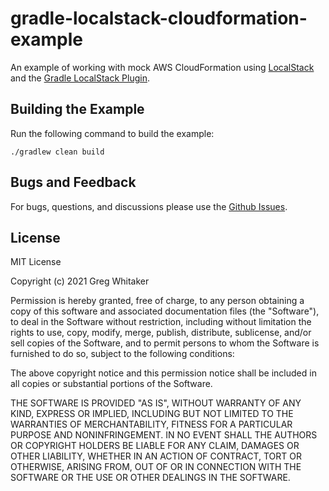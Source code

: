 # gradle-localstack-cloudformation-example

An example of working with mock AWS CloudFormation using [LocalStack](https://github.com/localstack/localstack) and the [Gradle LocalStack Plugin](https://github.com/Nike-Inc/gradle-localstack).

## Building the Example
Run the following command to build the example:

    ./gradlew clean build
    
## Bugs and Feedback
For bugs, questions, and discussions please use the [Github Issues](https://github.com/gregwhitaker/gradle-localstack-cloudformation-example/issues).
         
## License
MIT License

Copyright (c) 2021 Greg Whitaker

Permission is hereby granted, free of charge, to any person obtaining a copy
of this software and associated documentation files (the "Software"), to deal
in the Software without restriction, including without limitation the rights
to use, copy, modify, merge, publish, distribute, sublicense, and/or sell
copies of the Software, and to permit persons to whom the Software is
furnished to do so, subject to the following conditions:

The above copyright notice and this permission notice shall be included in all
copies or substantial portions of the Software.

THE SOFTWARE IS PROVIDED "AS IS", WITHOUT WARRANTY OF ANY KIND, EXPRESS OR
IMPLIED, INCLUDING BUT NOT LIMITED TO THE WARRANTIES OF MERCHANTABILITY,
FITNESS FOR A PARTICULAR PURPOSE AND NONINFRINGEMENT. IN NO EVENT SHALL THE
AUTHORS OR COPYRIGHT HOLDERS BE LIABLE FOR ANY CLAIM, DAMAGES OR OTHER
LIABILITY, WHETHER IN AN ACTION OF CONTRACT, TORT OR OTHERWISE, ARISING FROM,
OUT OF OR IN CONNECTION WITH THE SOFTWARE OR THE USE OR OTHER DEALINGS IN THE
SOFTWARE.
